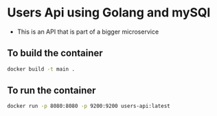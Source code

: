 # Users Api using Golang and mySQl

- This is an API that is part of a bigger microservice

## To build the container

```bash 
docker build -t main .
```

## To run the container

```bash 
docker run -p 8080:8080 -p 9200:9200 users-api:latest
```